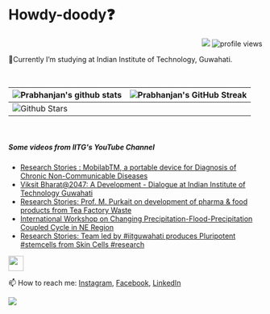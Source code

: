 <h1> Howdy-doody❓  </h1>
<p align='center'>
</p>
<p align="right">
  <img src="https://img.shields.io/github/forks/prabhanjan-jadhav/prabhanjan-jadhav?style=social"></img>
  <img src="https://gpvc.arturio.dev/prabhanjan-jadhav" alt="profile views">
</p>


🏫Currently I’m studying at Indian Institute of Technology, Guwahati. 


<br>

| ![Prabhanjan's github stats](https://github-readme-stats.vercel.app/api?username=prabhanjan-jadhav&show_icons=true&theme=tokyonight) | ![Prabhanjan's GitHub Streak](https://github-readme-streak-stats.herokuapp.com/?user=prabhanjan-jadhav&theme=tokyonight) |
| --- | --- |
| ![Github Stars](https://github-readme-stats.vercel.app/api?username=prabhanjan-jadhav&show_icons=true&locale=en&count_private=true&hide_rank=true&custom_title=My%20GitHub%20Stats&disable_animations=true&theme=tokyonight)

<br>


##### Some videos from IITG's YouTube Channel
<!-- YOUTUBE-VIDEOS-LIST:START -->
- [Research Stories : MobilabTM, a portable device for Diagnosis of Chronic Non-Communicable Diseases](https://www.youtube.com/watch?v=GJdmfQsWNrg)
- [Viksit Bharat@2047: A Development - Dialogue  at Indian Institute of Technology Guwahati](https://www.youtube.com/watch?v=oxhDy2tHyfI)
- [Research Stories: Prof. M. Purkait on development of pharma &amp; food products from Tea Factory Waste](https://www.youtube.com/watch?v=CIFaz1KiiuA)
- [International Workshop on Changing Precipitation-Flood-Precipitation Coupled Cycle in NE Region](https://www.youtube.com/watch?v=8S8gGrETEzo)
- [Research Stories: Team led by #iitguwahati produces Pluripotent #stemcells from Skin Cells #research](https://www.youtube.com/watch?v=ewxdXyi9jfQ)
<!-- YOUTUBE-VIDEOS-LIST:END -->
<p align="left">
<img src = "https://raw.githubusercontent.com/MartinHeinz/MartinHeinz/master/wave.gif" width = 30px>
</p>

📫 How to reach me: [Instagram](https://www.instagram.com/prabhanjanjadhav273/), [Facebook](https://www.facebook.com/profile.php?id=100075065617822), [LinkedIn](https://www.linkedin.com/in/prabhanjan-jadhav-18a176224/)

<p align="left">
  <img src="https://capsule-render.vercel.app/api?type=waving&color=gradient&height=60&section=footer&width=100"/>
</p>
<!--
**prabhanjan-jadhav/prabhanjan-jadhav** is a ✨ _special_ ✨ repository because its `README.md` (this file) appears on your GitHub profile.
